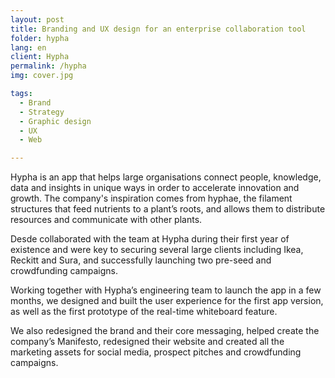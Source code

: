 ```yaml
---
layout: post
title: Branding and UX design for an enterprise collaboration tool
folder: hypha
lang: en
client: Hypha
permalink: /hypha
img: cover.jpg

tags:
  - Brand
  - Strategy
  - Graphic design
  - UX
  - Web

---
```


Hypha is an app that helps large organisations connect people, knowledge, data and insights in unique ways in order to accelerate innovation and growth. The company's inspiration comes from hyphae, the filament structures that feed nutrients to a plant’s roots, and allows them to distribute resources and communicate with other plants.

Desde collaborated with the team at Hypha during their first year of existence and were key to securing several large clients including Ikea, Reckitt and Sura, and successfully launching two pre-seed and crowdfunding campaigns.

Working together with Hypha’s engineering team to launch the app in a few months, we designed and built the user experience for the first app version, as well as the first prototype of the real-time whiteboard feature.

We also redesigned the brand and their core messaging, helped create the company’s Manifesto, redesigned their website and created all the marketing assets for social media, prospect pitches and crowdfunding campaigns.
